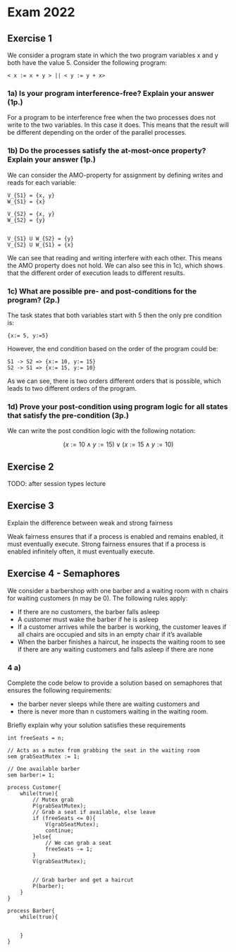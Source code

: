 # Exam 2022

## Exercise 1

We consider a program state in which the two program variables x and y both
have the value 5. Consider the following program:

```text
< x := x + y > || < y := y + x>
```

### 1a) Is your program interference-free? Explain your answer (1p.)

For a program to be interference free when the two processes does not write to the two variables. 
In this case it does. This means that the result will be different depending on the order of the parallel processes. 


### 1b) Do the processes satisfy the at-most-once property? Explain your answer (1p.)

We can consider the AMO-property for assignment by defining writes and reads for each variable:
```text
V_{S1} = {x, y}
W_{S1} = {x}

V_{S2} = {x, y}
W_{S2} = {y}


V_{S1} U W_{S2} = {y}
V_{S2} U W_{S1} = {x}
```

We can see that reading and writing interfere with each other. This means the AMO property does not hold. 
We can also see this in 1c), which shows that the different order of execution leads to different results. 


### 1c) What are possible pre- and post-conditions for the program? (2p.)

The task states that both variables start with 5 then the only pre condition is: 

```text
{x:= 5, y:=5}
```

However, the end condition based on the order of the program could be:

```text
S1 -> S2 => {x:= 10, y:= 15}
S2 -> S1 => {x:= 15, y:= 10}
```

As we can see, there is two orders different orders that is possible, which leads to two different orders of the program.

### 1d) Prove your post-condition using program logic for all states that satisfy the pre-condition (3p.)

We can write the post condition logic with the following notation:

```math
(x:= 10 \wedge y:= 15) \lor (x:= 15 \land y:= 10) 
```


## Exercise 2 

TODO: after session types lecture 

## Exercise 3

Explain the difference between weak and strong fairness

Weak fairness ensures that if a process is enabled and remains enabled, it must eventually execute.
Strong fairness ensures that if a process is enabled infinitely often, it must eventually execute.


## Exercise 4 - Semaphores 

We consider a barbershop with one barber and a waiting room with n chairs for waiting customers
(n may be 0). The following rules apply:
- If there are no customers, the barber falls asleep
- A customer must wake the barber if he is asleep
- If a customer arrives while the barber is working, the customer leaves if all chairs are
occupied and sits in an empty chair if it’s available
- When the barber finishes a haircut, he inspects the waiting room to see if there are any
waiting customers and falls asleep if there are none


### 4 a)
Complete the code below to provide a solution based on semaphores
that ensures the following requirements:
- the barber never sleeps while there are waiting customers and
- there is never more than n customers waiting in the waiting room.

Briefly explain why your solution satisfies these requirements

```text
int freeSeats = n;

// Acts as a mutex from grabbing the seat in the waiting room 
sem grabSeatMutex := 1; 

// One available barber 
sem barber:= 1;

process Customer{
    while(true){
        // Mutex grab 
        P(grabSeatMutex);
        // Grab a seat if available, else leave
        if (freeSeats <= 0){
            V(grabSeatMutex);
            continue;
        }else{
            // We can grab a seat
            freeSeats -= 1;
        }
        V(grabSeatMutex);


        // Grab barber and get a haircut 
        P(barber);
    }
}

process Barber{
    while(true){


    }
}
```
